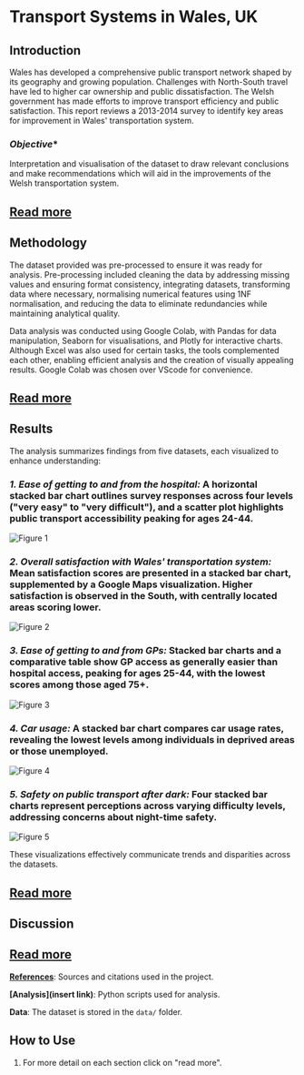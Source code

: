 # Transport Systems in Wales, UK

## **Introduction**
Wales has developed a comprehensive public transport network shaped by its geography and growing population. 
Challenges with North-South travel have led to higher car ownership and public dissatisfaction. 
The Welsh government has made efforts to improve transport efficiency and public satisfaction. 
This report reviews a 2013-2014 survey to identify key areas for improvement in Wales' transportation system.
<br>

### *Objective**
Interpretation and visualisation of the dataset to draw relevant conclusions and 
make recommendations which will aid in the improvements of the Welsh transportation system.

**[Read more](introduction.md)**
---

## **Methodology**
The dataset provided was pre-processed to ensure it was ready for analysis. 
Pre-processing included cleaning the data by addressing missing values and ensuring format consistency, 
integrating datasets, transforming data where necessary, normalising numerical features using 1NF normalisation, 
and reducing the data to eliminate redundancies while maintaining analytical quality.
<br>

Data analysis was conducted using Google Colab, with Pandas for data manipulation, 
Seaborn for visualisations, and Plotly for interactive charts. 
Although Excel was also used for certain tasks, the tools complemented each other, 
enabling efficient analysis and the creation of visually appealing results. 
Google Colab was chosen over VScode for convenience.

**[Read more](methodology.md)**
---

## **Results**

The analysis summarizes findings from five datasets, each visualized to enhance understanding:

### ***1. Ease of getting to and from the hospital:*** A horizontal stacked bar chart outlines survey responses across four levels ("very easy" to "very difficult"), and a scatter plot highlights public transport accessibility peaking for ages 24-44.
![Figure 1](C:\Users\nimas\development\Transport-Survey\charts\figure_1.png)
<br>

### ***2. Overall satisfaction with Wales' transportation system:*** Mean satisfaction scores are presented in a stacked bar chart, supplemented by a Google Maps visualization. Higher satisfaction is observed in the South, with centrally located areas scoring lower.
![Figure 2](C:\Users\nimas\development\Transport-Survey\charts\figure_2.png)
<br>

### ***3. Ease of getting to and from GPs:*** Stacked bar charts and a comparative table show GP access as generally easier than hospital access, peaking for ages 25-44, with the lowest scores among those aged 75+.
![Figure 3](C:\Users\nimas\development\Transport-Survey\charts\figure_3.png)
<br>

### ***4. Car usage:*** A stacked bar chart compares car usage rates, revealing the lowest levels among individuals in deprived areas or those unemployed.
![Figure 4](C:\Users\nimas\development\Transport-Survey\charts\figure_4.png)
<br>

### ***5. Safety on public transport after dark:*** Four stacked bar charts represent perceptions across varying difficulty levels, addressing concerns about night-time safety.
![Figure 5](C:\Users\nimas\development\Transport-Survey\charts\figure_5.png)
<br>

These visualizations effectively communicate trends and disparities across the datasets.
<br>

**[Read more](results.md)**
---
## Discussion
**[Read more](discussion.md)**
---
**[References](references.md)**: Sources and citations used in the project.

**[Analysis](insert link)**: Python scripts used for analysis.

**Data**: The dataset is stored in the `data/` folder.

## How to Use

1. For more detail on each section click on "read more".
